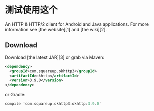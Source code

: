 测试使用这个
======

An HTTP & HTTP/2 client for Android and Java applications. For more information see [the website][1] and [the wiki][2].

Download
------

Download [the latest JAR][3] or grab via Maven:
```xml
<dependency>
  <groupId>com.squareup.okhttp3</groupId>
  <artifactId>okhttp</artifactId>
  <version>3.9.0</version>
</dependency>
```
or Gradle:
```a
compile 'com.squareup.okhttp3:okhttp:3.9.0'
```

